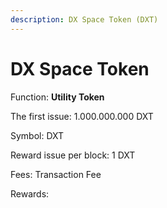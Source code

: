 ```yaml
---
description: DX Space Token (DXT)
---
```


# DX Space Token

Function: **Utility Token**

The first issue: 1.000.000.000 DXT

Symbol: DXT

Reward issue per block: 1 DXT



Fees: Transaction Fee

Rewards: 





